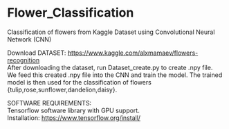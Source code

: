 # Flower_Classification
Classification of flowers from Kaggle Dataset using Convolutional Neural Network (CNN)

Download DATASET: https://www.kaggle.com/alxmamaev/flowers-recognition                                                        
After downloading the dataset, run Dataset_create.py to create .npy file.                                                      
We feed this created .npy file into the CNN and train the model. The trained model is then used for the classification of flowers {tulip,rose,sunflower,dandelion,daisy}.                                           

SOFTWARE REQUIREMENTS:                                                                                                       
Tensorflow software library with GPU support.                                                                       
Installation: https://www.tensorflow.org/install/                                                                               
